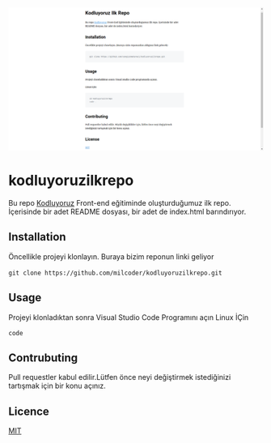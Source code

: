 ![kodluyoruzscreenshot](https://raw.githubusercontent.com/Kodluyoruz/taskforce/main/git/odev1/figures/markdown.png)

# kodluyoruzilkrepo

Bu repo [Kodluyoruz](https://www.kodluyoruz.org) Front-end eğitiminde oluşturduğumuz ilk repo. İçerisinde bir adet README dosyası, bir adet de index.html barındırıyor.

## Installation

Öncellikle projeyi klonlayın. Buraya bizim reponun linki geliyor

``` git clone https://github.com/milcoder/kodluyoruzilkrepo.git ```

## Usage 

Projeyi klonladıktan sonra Visual Studio Code Programını açın
Linux İÇin

``` cd kodluyoruzilkrepo
code 
```

## Contrubuting

Pull requestler kabul edilir.Lütfen önce neyi değiştirmek istediğinizi tartışmak için bir konu açınız.

## Licence

[MIT](https://www.mit.edu)
